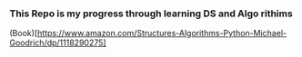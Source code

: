 ### This Repo is my progress through learning DS and Algo rithims 

(Book)[https://www.amazon.com/Structures-Algorithms-Python-Michael-Goodrich/dp/1118290275]